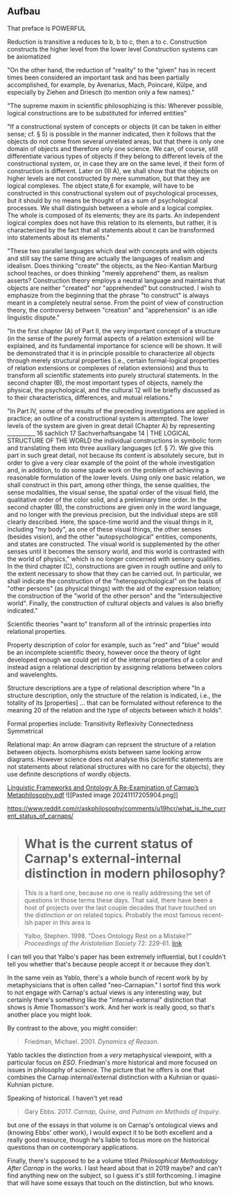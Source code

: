 
## Aufbau
That preface is POWERFUL

Reduction is transitive a reduces to b, b to c, then a to c.
Construction constructs the higher level from the lower level
Construction systems can be axiomatized


"On the other hand, the reduction of "reality" to the "given" has in recent times been considered an important task and has been partially accomplished, for example, by Avenarius, Mach, Poincaré, Külpe, and especially by Ziehen and Driesch (to mention only a few names)."

"The supreme maxim in scientific philosophizing is this: Wherever possible, logical constructions are to be substituted for inferred entities"

"If a constructional system of concepts or objects (it can be taken in either sense; cf. § 5) is possible in the manner indicated, then it follows that the objects do not come from several unrelated areas, but that there is only one domain of objects and therefore only one science. We can, of course, still differentiate various types of objects if they belong to different levels of the constructional system, or, in case they are on the same level, if their form of construction is different. Later on (III A), we shall show that the objects on higher levels are not constructed by mere summation, but that they are logical complexes. The object state,6 for example, will have to be constructed in this constructional system out of psychological processes, but it should by no means be thought of as a sum of psychological processes. We shall distinguish between a whole and a logical complex. The whole is composed of its elements; they are its parts. An independent logical complex does not have this relation to its elements, but rather, it is characterized by the fact that all statements about it can be transformed into statements about its elements."

"These two parallel languages which deal with concepts and with objects and still say the same thing are actually the languages of realism and idealism. Does thinking "create" the objects, as the Neo-Kantian Marburg school teaches, or does thinking "merely apprehend" them, as realism asserts? Construction theory employs a neutral language and maintains that objects are neither "created" nor "apprehended" but constructed. I wish to emphasize from the beginning that the phrase "to construct" is always meant in a completely neutral sense. From the point of view of construction theory, the controversy between "creation" and "apprehension" is an idle linguistic dispute."

"In the first chapter (A) of Part II, the very important concept of a structure (in the sense of the purely formal aspects of a relation extension) will be explained, and its fundamental importance for science will be shown. It will be demonstrated that it is in principle possible to characterize all objects through merely structural properties (i.e., certain formal-logical properties of relation extensions or complexes of relation extensions) and thus to transform all scientific statements into purely structural statements. In the second chapter (B), the most important types of objects, namely the physical, the psychological, and the cultural 12 will be briefly discussed as to their characteristics, differences, and mutual relations."


"In Part IV, some of the results of the preceding investigations are applied in practice; an outline of a constructional system is attempted. The lower levels of the system are given in great detail (Chapter A) by representing __________ 16 sachlich 17 Sachverhaftsangabe 14 | THE LOGICAL STRUCTURE OF THE WORLD the individual constructions in symbolic form and translating them into three auxiliary languages (cf. § 7). We give this part in such great detail, not because its content is absolutely secure, but in order to give a very clear example of the point of the whole investigation and, in addition, to do some spade work on the problem of achieving a reasonable formulation of the lower levels. Using only one basic relation, we shall construct in this part, among other things, the sense qualities, the sense modalities, the visual sense, the spatial order of the visual field, the qualitative order of the color solid, and a preliminary time order. In the second chapter (B), the constructions are given only in the word language, and no longer with the previous precision, but the individual steps are still clearly described. Here, the space-time world and the visual things in it, including "my body", as one of these visual things, the other senses (besides vision), and the other "autopsychological" entities, components, and states are constructed. The visual world is supplemented by the other senses until it becomes the sensory world, and this world is contrasted with the world of physics," which is no longer concerned with sensory qualities. In the third chapter (C), constructions are given in rough outline and only to the extent necessary to show that they can be carried out. In particular, we shall indicate the construction of the "heteropsychological" on the basis of "other persons" (as physical things) with the aid of the expression relation; the construction of the "world of the other person" and the "intersubjective world". Finally, the construction of cultural objects and values is also briefly indicated."

Scientific theories "want to" transform all of the intrinsic properties into relational properties. 

Property description of color for example, such as "red" and "blue" would be an incomplete scientific theory, however once the theory of light developed enough we could get rid of the internal properties of a color and instead asign a relational description by assigning relations between colors and wavelenghts.

Structure descriptions are a type of relational description where 
"In a structure description, only the structure of the relation is indicated, i.e., the totality of its \[properties\] ... that can be formulated without reference to the meaning 20 of the relation and the type of objects between which it holds".

Formal properties include:
Transitivity
Reflexivity
Connectedness
Symmetrical

Relational map: An arrow diagram can reprsent the structure of a relation between objects. Isomorphisms exists between same looking arrow diagrams. However science does not analyse this (scientific statements are not statements about relational structures with no care for the objects), they use definite descriptions of wordly objects. 



[Linguistic Frameworks and Ontology A Re-Examination of Carnap’s Metaphilosophy.pdf](file:///C:/Users/Katte/Documents/Academic/Philosophy/Linguistic%20Frameworks%20and%20Ontology%20A%20Re-Examination%20of%20Carnap%E2%80%99s%20Metaphilosophy.pdf)
![[Pasted image 20241117205904.png]]



https://www.reddit.com/r/askphilosophy/comments/u19hcr/what_is_the_current_status_of_carnaps/

> # What is the current status of Carnap's external-internal distinction in modern philosophy?


> This is a hard one, because no one is really addressing the set of questions in those terms these days. That said, there have been a host of projects over the last couple decades that have touched on the distinction or on related topics. Probably the most famous recent-ish paper in this area is

> Yalbo, Stephen. 1998. "Does Ontology Rest on a Mistake?" _Proceedings of the Aristotelian Society_ 72: 229-61. [link](https://www.mit.edu/~yablo/om.pdf)

I can tell you that Yalbo's paper has been extremely influential, but I couldn't tell you whether that's because people accept it or because they don't.

In the same vein as Yablo, there's a whole bunch of recent work by by metaphysicians that is often called "neo-Carnapian." I sortof find this work to not engage with Carnap's actual views is any interesting way, but certainly there's something like the "internal-external" distinction that shows is Amie Thomasson's work. And her work is really good, so that's another place you might look.

By contrast to the above, you might consider:

> Friedman, Michael. 2001. _Dynamics of Reason._

Yablo tackles the distinction from a _very_ metaphysical viewpoint, with a particular focus on _ESO_. Friedman's more historical and more focused on issues in philosophy of science. The picture that he offers is one that combines the Carnap internal/external distinction with a Kuhnian or quasi-Kuhnian picture.

Speaking of historical. I haven't yet read

> Gary Ebbs. 2017. _Carnap, Quine, and Putnam on Methods of Inquiry_.

but one of the essays in that volume is on Carnap's ontological views and (knowing Ebbs' other work), I would expect it to be both excellent and a really good resource, though he's liable to focus more on the historical questions than on contemporary applications.

Finally, there's supposed to be a volume titled _Philosophical Methodology After Carnap_ in the works. I last heard about that in 2019 maybe? and can't find anything new on the subject, so I guess it's still forthcoming. I imagine that will have some essays that touch on the distinction, but who knows.


